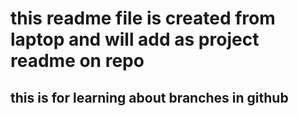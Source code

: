 # this readme file is created from laptop and will add as project readme on repo
## this is for learning about branches in github